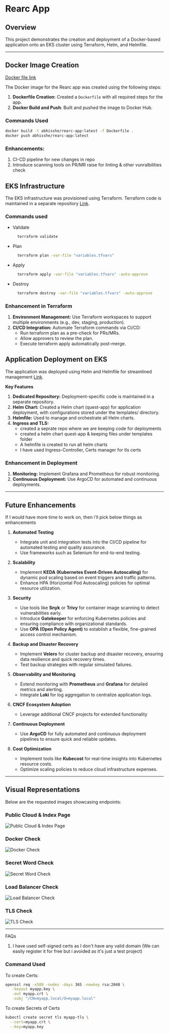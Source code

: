 # Rearc App  

## Overview  
This project demonstrates the creation and deployment of a Docker-based application onto an EKS cluster using Terraform, Helm, and Helmfile.  

---

## Docker Image Creation  

[Docker file link](https://github.com/raybanabhi/quest)

The Docker image for the Rearc app was created using the following steps:  
1. **Dockerfile Creation**: Created a `Dockerfile` with all required steps for the app.  
2. **Docker Build and Push**: Built and pushed the image to Docker Hub.  

### Commands Used  
```bash
docker build -t abhisshe/rearc-app:latest -f Dockerfile .
docker push abhisshe/rearc-app:latest
```

### Enhancements:
1. CI-CD pipeline for new changes in repo
2. Introduce scanning tools on PR/MR raise for linting & other vunralbilities check

## EKS Infrastructure
The EKS infrastructure was provisioned using Terraform. Terraform code is maintained in a separate repository [Link](https://github.com/raybanabhi/eks-pub-terraform).

### Commands used
- Validate
   ```bash
     terraform validate
    ```
- Plan
   ```bash
     terraform plan -var-file "variables.tfvars"
    ```
- Apply
   ```bash
     terraform apply -var-file "variables.tfvars" -auto-approve
   ```
- Destroy
   ```bash
     terraform destroy -var-file "variables.tfvars" -auto-approve
   ```
### Enhancement in Terraform
1. **Environment Management:** Use Terraform workspaces to support multiple environments (e.g., dev, staging, production).
2. **CI/CD Integration:** Automate Terraform commands via CI/CD:
     - Run terraform plan as a pre-check for PRs/MRs.
     - Allow approvers to review the plan.
     - Execute terraform apply automatically post-merge.
 
## Application Deployment on EKS
The application was deployed using Helm and Helmfile for streamlined management [Link](https://github.com/raybanabhi/rearc-app).

**Key Features**
1. **Dedicated Repository:** Deployment-specific code is maintained in a separate repository.
2. **Helm Chart:** Created a Helm chart (quest-app) for application deployment, with configurations stored under the templates/ directory.
3. **Helmfile:** Used to manage and orchestrate all Helm charts.
4. **Ingress and TLS:**
    - created a seprate repo where we are keeping code for deployments
    - created a helm chart quest-app & keeping files under templates folder
    - A helmfile is created to run all helm charts
    - I have used Ingress-Controller, Certs manager for tls certs

### Enhancement in Deployment

1. **Monitoring:** Implement Grafana and Prometheus for robust monitoring.
2. **Continuous Deployment:** Use ArgoCD for automated and continuous deployments.

---

## Future Enhancements  

If I would have more time to work on, then i'll pick below things as enhancements

1. **Automated Testing**  
   - Integrate unit and integration tests into the CI/CD pipeline for automated testing and quality assurance.  
   - Use frameworks such as Selenium for end-to-end testing.  

2. **Scalability**  
   - Implement **KEDA (Kubernetes Event-Driven Autoscaling)** for dynamic pod scaling based on event triggers and traffic patterns.  
   - Enhance HPA (Horizontal Pod Autoscaling) policies for optimal resource utilization.  

3. **Security**  
   - Use tools like **Snyk** or **Trivy** for container image scanning to detect vulnerabilities early.  
   - Introduce **Gatekeeper** for enforcing Kubernetes policies and ensuring compliance with organizational standards.  
   - Use **OPA (Open Policy Agent)** to establish a flexible, fine-grained access control mechanism.  

4. **Backup and Disaster Recovery**  
   - Implement **Velero** for cluster backup and disaster recovery, ensuring data resilience and quick recovery times.  
   - Test backup strategies with regular simulated failures.  

5. **Observability and Monitoring**  
   - Extend monitoring with **Prometheus** and **Grafana** for detailed metrics and alerting.  
   - Integrate **Loki** for log aggregation to centralize application logs.  

6. **CNCF Ecosystem Adoption**  
   - Leverage additional CNCF projects for extended functionality

7. **Continuous Deployment**  
   - Use **ArgoCD** for fully automated and continuous deployment pipelines to ensure quick and reliable updates.  

8. **Cost Optimization**  
   - Implement tools like **Kubecost** for real-time insights into Kubernetes resource costs.  
   - Optimize scaling policies to reduce cloud infrastructure expenses.  

---

## Visual Representations  

Below are the requested images showcasing endpoints:  

### Public Cloud & Index Page  
![Public Cloud & Index Page](https://github.com/user-attachments/assets/c4ed02d0-73a3-4889-9caf-e4e0e6c5dcc9)  

### Docker Check  
![Docker Check](https://github.com/user-attachments/assets/461c9106-fcd6-4f68-a88c-d5a846741019)  

### Secret Word Check  
![Secret Word Check](https://github.com/user-attachments/assets/8cca6d44-a52b-4951-a464-c28f64a6c6e2)  

### Load Balancer Check  
![Load Balancer Check](https://github.com/user-attachments/assets/f73787b8-f01e-42a5-9ba8-b02fc0e2578c)  

### TLS Check  
![TLS Check](https://github.com/user-attachments/assets/80fc2d36-426d-4065-97e0-af212d0e951b)  

---
FAQs

1. I have used self-signed certs as I don't have any valid domain (We can easily register it for free but i avoided as it's just a test project)
### Command Used
To create Certs:
```bash
openssl req -x509 -nodes -days 365 -newkey rsa:2048 \
   -keyout myapp.key \
   -out myapp.crt \
   -subj "/CN=myapp.local/O=myapp.local"
```
To create Secrets of Certs
```bash
kubectl create secret tls myapp-tls \
  --cert=myapp.crt \
  --key=myapp.key
```

   

